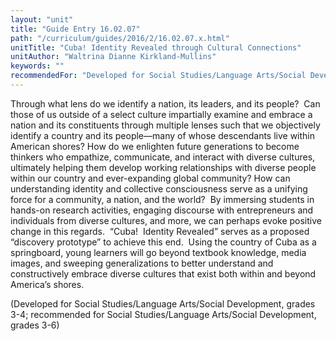 ```yaml
---
layout: "unit"
title: "Guide Entry 16.02.07"
path: "/curriculum/guides/2016/2/16.02.07.x.html"
unitTitle: "Cuba! Identity Revealed through Cultural Connections"
unitAuthor: "Waltrina Dianne Kirkland-Mullins"
keywords: ""
recommendedFor: "Developed for Social Studies/Language Arts/Social Development, grades 3-4; recommended for Social Studies/Language Arts/Social Development, grades 3-6"
---
```

<main>
 <p>
  Through what lens do we identify a nation, its leaders, and its people?  Can those of us outside of a select culture impartially examine and embrace a nation and its constituents through multiple lenses such that we objectively identify a country and its people—many of whose descendants live within American shores? How do we enlighten future generations to become thinkers who empathize, communicate, and interact with diverse cultures, ultimately helping them develop working relationships with diverse people within our country and ever-expanding global community? How can understanding identity and collective consciousness serve as a unifying force for a community, a nation, and the world?  By immersing students in hands-on research activities, engaging discourse with entrepreneurs and individuals from diverse cultures, and more, we can perhaps evoke positive change in this regards.  “Cuba!  Identity Revealed” serves as a proposed “discovery prototype” to achieve this end.  Using the country of Cuba as a springboard, young learners will go beyond textbook knowledge, media images, and sweeping generalizations to better understand and constructively embrace diverse cultures that exist both within and beyond America’s shores.
 </p>
 <p>
  (Developed for Social Studies/Language Arts/Social Development, grades 3-4; recommended for Social Studies/Language Arts/Social Development, grades 3-6)
 </p>
</main>